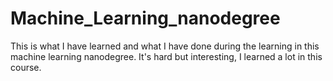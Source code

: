 # Machine_Learning_nanodegree
This is what I have learned and what I have done during the learning in this machine learning nanodegree.
It's hard but interesting, I learned a lot in this course.

